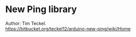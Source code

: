 # New Ping library

Author: Tim Teckel.  
https://bitbucket.org/teckel12/arduino-new-ping/wiki/Home
